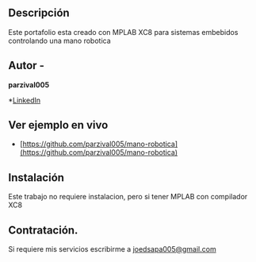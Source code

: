 ## Descripción

Este portafolio esta creado con MPLAB XC8 para sistemas embebidos controlando una mano robotica

## Autor -
**parzival005**

*[LinkedIn](www.linkedin.com/in/parzival005)

## Ver ejemplo en vivo
- [https://github.com/parzival005/mano-robotica](https://github.com/parzival005/mano-robotica)

## Instalación
Este trabajo no requiere instalacion, pero si tener MPLAB con compilador XC8

## Contratación.
Si requiere mis servicios escribirme a joedsapa005@gmail.com
